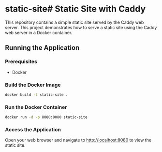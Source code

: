 # static-site# Static Site with Caddy

This repository contains a simple static site served by the Caddy web server. This project demonstrates how to serve a static site using the Caddy web server in a Docker container.

## Running the Application

### Prerequisites

- Docker

### Build the Docker Image

```sh
docker build -t static-site .
```

### Run the Docker Container

```sh
docker run -d -p 8080:8080 static-site
```

### Access the Application

Open your web browser and navigate to <http://localhost:8080> to view the static site.
